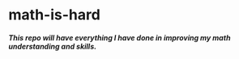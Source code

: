# math-is-hard

##### This repo will have everything I have done in improving my math understanding and skills. 
